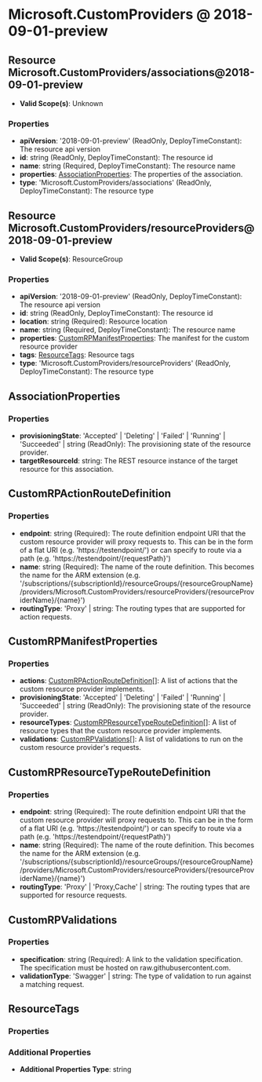 # Microsoft.CustomProviders @ 2018-09-01-preview

## Resource Microsoft.CustomProviders/associations@2018-09-01-preview
* **Valid Scope(s)**: Unknown
### Properties
* **apiVersion**: '2018-09-01-preview' (ReadOnly, DeployTimeConstant): The resource api version
* **id**: string (ReadOnly, DeployTimeConstant): The resource id
* **name**: string (Required, DeployTimeConstant): The resource name
* **properties**: [AssociationProperties](#associationproperties): The properties of the association.
* **type**: 'Microsoft.CustomProviders/associations' (ReadOnly, DeployTimeConstant): The resource type

## Resource Microsoft.CustomProviders/resourceProviders@2018-09-01-preview
* **Valid Scope(s)**: ResourceGroup
### Properties
* **apiVersion**: '2018-09-01-preview' (ReadOnly, DeployTimeConstant): The resource api version
* **id**: string (ReadOnly, DeployTimeConstant): The resource id
* **location**: string (Required): Resource location
* **name**: string (Required, DeployTimeConstant): The resource name
* **properties**: [CustomRPManifestProperties](#customrpmanifestproperties): The manifest for the custom resource provider
* **tags**: [ResourceTags](#resourcetags): Resource tags
* **type**: 'Microsoft.CustomProviders/resourceProviders' (ReadOnly, DeployTimeConstant): The resource type

## AssociationProperties
### Properties
* **provisioningState**: 'Accepted' | 'Deleting' | 'Failed' | 'Running' | 'Succeeded' | string (ReadOnly): The provisioning state of the resource provider.
* **targetResourceId**: string: The REST resource instance of the target resource for this association.

## CustomRPActionRouteDefinition
### Properties
* **endpoint**: string (Required): The route definition endpoint URI that the custom resource provider will proxy requests to. This can be in the form of a flat URI (e.g. 'https://testendpoint/') or can specify to route via a path (e.g. 'https://testendpoint/{requestPath}')
* **name**: string (Required): The name of the route definition. This becomes the name for the ARM extension (e.g. '/subscriptions/{subscriptionId}/resourceGroups/{resourceGroupName}/providers/Microsoft.CustomProviders/resourceProviders/{resourceProviderName}/{name}')
* **routingType**: 'Proxy' | string: The routing types that are supported for action requests.

## CustomRPManifestProperties
### Properties
* **actions**: [CustomRPActionRouteDefinition](#customrpactionroutedefinition)[]: A list of actions that the custom resource provider implements.
* **provisioningState**: 'Accepted' | 'Deleting' | 'Failed' | 'Running' | 'Succeeded' | string (ReadOnly): The provisioning state of the resource provider.
* **resourceTypes**: [CustomRPResourceTypeRouteDefinition](#customrpresourcetyperoutedefinition)[]: A list of resource types that the custom resource provider implements.
* **validations**: [CustomRPValidations](#customrpvalidations)[]: A list of validations to run on the custom resource provider's requests.

## CustomRPResourceTypeRouteDefinition
### Properties
* **endpoint**: string (Required): The route definition endpoint URI that the custom resource provider will proxy requests to. This can be in the form of a flat URI (e.g. 'https://testendpoint/') or can specify to route via a path (e.g. 'https://testendpoint/{requestPath}')
* **name**: string (Required): The name of the route definition. This becomes the name for the ARM extension (e.g. '/subscriptions/{subscriptionId}/resourceGroups/{resourceGroupName}/providers/Microsoft.CustomProviders/resourceProviders/{resourceProviderName}/{name}')
* **routingType**: 'Proxy' | 'Proxy,Cache' | string: The routing types that are supported for resource requests.

## CustomRPValidations
### Properties
* **specification**: string (Required): A link to the validation specification. The specification must be hosted on raw.githubusercontent.com.
* **validationType**: 'Swagger' | string: The type of validation to run against a matching request.

## ResourceTags
### Properties
### Additional Properties
* **Additional Properties Type**: string

